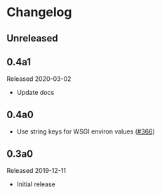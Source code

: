 # Changelog

## Unreleased

## 0.4a1

Released 2020-03-02

- Update docs

## 0.4a0

- Use string keys for WSGI environ values
  ([#366](https://github.com/open-telemetry/opentelemetry-python/pull/366))

## 0.3a0

Released 2019-12-11

- Initial release
